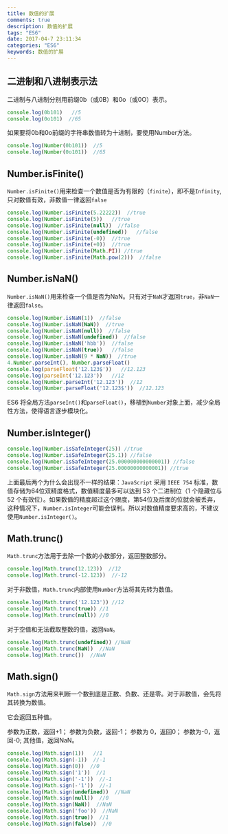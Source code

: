 ```yaml
---
title: 数值的扩展
comments: true
description: 数值的扩展
tags: "ES6"
date: 2017-04-7 23:11:34
categories: "ES6"
keywords: 数值的扩展
---
```


## 二进制和八进制表示法

二进制与八进制分别用前缀0b（或0B）和0o（或0O）表示。

```js
console.log(0b101)   //5
console.log(0o101)  //65
```

如果要将0b和0o前缀的字符串数值转为十进制，要使用Number方法。

```js
console.log(Number(0b101))  //5
console.log(Number(0o101))  //65
```

## Number.isFinite()

`Number.isFinite()`用来检查一个数值是否为有限的（`finite`），即不是`Infinity`,只对数值有效，非数值一律返回`false`

```js
console.log(Number.isFinite(5.22222))  //true
console.log(Number.isFinite(5))   //true
console.log(Number.isFinite(null))  //false
console.log(Number.isFinite(undefined))   //false
console.log(Number.isFinite(-0))  //true
console.log(Number.isFinite(+0))  //true
console.log(Number.isFinite(Math.PI)) //true
console.log(Number.isFinite(Math.pow(2)))  //false
```

## Number.isNaN()

`Number.isNaN()`用来检查一个值是否为NaN。只有对于`NaN`才返回`true`，非`NaN`一律返回`false`。

```js
console.log(Number.isNaN(1))  //false
console.log(Number.isNaN(NaN))  //true
console.log(Number.isNaN(null))  //false
console.log(Number.isNaN(undefined))  //false
console.log(Number.isNaN('hbb'))  //false
console.log(Number.isNaN(true))   //false
console.log(Number.isNaN(9 * NaN))  //true
4.Number.parseInt(), Number.parseFloat()
console.log(parseFloat('12.123$'))   //12.123
console.log(parseInt('12.123'))   //12
console.log(Number.parseInt('12.123'))  //12
console.log(Number.parseFloat('12.123$'))  //12.123
```

ES6 将全局方法`parseInt()`和`parseFloat()`，移植到`Number`对象上面，减少全局性方法，使得语言逐步模块化。

## Number.isInteger()

```js
console.log(Number.isSafeInteger(25)) //true
console.log(Number.isSafeInteger(25.1)) //false
console.log(Number.isSafeInteger(25.000000000000001)) //false
console.log(Number.isSafeInteger(25.00000000000001)) //true
```

上面最后两个为什么会出现不一样的结果：`JavaScript` 采用 `IEEE 754` 标准，数值存储为64位双精度格式，数值精度最多可以达到 53 个二进制位（1 个隐藏位与 52 个有效位）。如果数值的精度超过这个限度，第54位及后面的位就会被丢弃，这种情况下，`Number.isInteger`可能会误判。所以对数值精度要求高的，不建议使用`Number.isInteger()`。

## Math.trunc()

`Math.trunc`方法用于去除一个数的小数部分，返回整数部分。

```js
console.log(Math.trunc(12.123))  //12
console.log(Math.trunc(-12.123))  //-12
```

对于非数值，`Math.trunc`内部使用`Number`方法将其先转为数值。

```js
console.log(Math.trunc('12.123')) //12
console.log(Math.trunc(true)) //1
console.log(Math.trunc(null)) //0 
```

对于空值和无法截取整数的值，返回`NaN`。

```js
console.log(Math.trunc(undefined)) //NaN
console.log(Math.trunc(NaN))  //NaN
console.log(Math.trunc())  //NaN
```

## Math.sign()

`Math.sign`方法用来判断一个数到底是正数、负数、还是零。对于非数值，会先将其转换为数值。

它会返回五种值。

参数为正数，返回+1；
参数为负数，返回-1；
参数为 0，返回0；
参数为-0，返回-0;
其他值，返回NaN。

```js
console.log(Math.sign(1))   //1
console.log(Math.sign(-1))  //-1
console.log(Math.sign(0))  //0
console.log(Math.sign('1'))  //1 
console.log(Math.sign('-1'))  //-1
console.log(Math.sign(-'1'))  //-1
console.log(Math.sign(undefined))  //NaN
console.log(Math.sign(null))  //0
console.log(Math.sign(NaN))  //NaN
console.log(Math.sign('foo'))  //NaN
console.log(Math.sign(true))  //1
console.log(Math.sign(false))  //0
```
